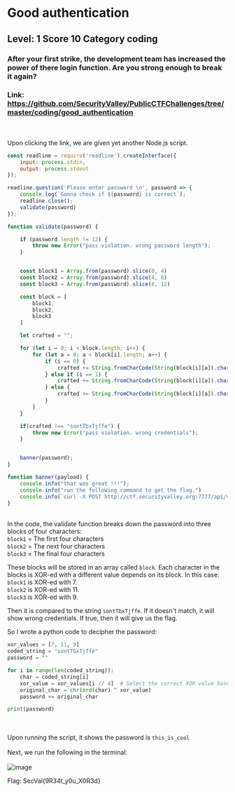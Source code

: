 # Good authentication
## Level: 1 Score 10 Category coding
### After your first strike, the development team has increased the power of there login function. Are you strong enough to break it again?
### Link: https://github.com/SecurityValley/PublicCTFChallenges/tree/master/coding/good_authentication
<br><br>
Upon clicking the link, we are given yet another Node.js script.

```js
const readline = require('readline').createInterface({
    input: process.stdin,
    output: process.stdout
});

readline.question('Please enter password \n', password => {
    console.log(`Gonna check if ${password} is correct`);
    readline.close();
    validate(password)
});

function validate(password) {

    if (password.length != 12) {
        throw new Error("pass violation. wrong password length");
    }


    const block1 = Array.from(password).slice(0, 4)
    const block2 = Array.from(password).slice(4, 8)
    const block3 = Array.from(password).slice(8, 12)

    const block = [
        block1,
        block2,
        block3
    ]

    let crafted = "";

    for (let i = 0; i < block.length; i++) {
        for (let a = 0; a < block[i].length; a++) {
            if (i == 0) {
                crafted += String.fromCharCode(String(block[i][a]).charCodeAt(0) ^ 7)
            } else if (i == 1) {
                crafted += String.fromCharCode(String(block[i][a]).charCodeAt(0) ^ 11)
            } else {
                crafted += String.fromCharCode(String(block[i][a]).charCodeAt(0) ^ 9)
            }
        }
    }

    if(crafted !== "sontTbxTjffe") {
        throw new Error("pass violation. wrong credentials");
    }


    banner(password);
}

function banner(payload) {
    console.info("that was great !!!");
    console.info("run the following command to get the flag.")
    console.info(`curl -X POST http://ctf.securityvalley.org:7777/api/v1/validate -H 'Content-Type: application/json' -d '{"pass": "${payload}"}'`)
}
```

<br>In the code, the validate function breaks down the password into three blocks of four characters: <br>
`block1` = The first four characters <br>
`block2` = The next four characters <br>
`block3` = The final four characters <br>

These blocks will be stored in an array called `block`. Each character in the blocks is XOR-ed with a different value depends on its block.
In this case: <br>
`block1` is XOR-ed with 7. <br>
`block2` is XOR-ed with 11. <br>
`block3` is XOR-ed with 9. <br>

Then it is compared to the string `sontTbxTjffe`. If it doesn't match, it will show wrong credentials. If true, then it will give us the flag.


So I wrote a python code to decipher the password:
```py
xor_values = [7, 11, 9]
coded_string = "sontTbxTjffe"
password = ""

for i in range(len(coded_string)):
    char = coded_string[i]
    xor_value = xor_values[i // 4]  # Select the correct XOR value based on char position
    original_char = chr(ord(char) ^ xor_value)
    password += original_char

print(password)
```
<br><br>
Upon running the script, it shows the password is `this_is_cool`
<br><br>
Next, we run the following in the terminal:
<br><br>
![image](https://github.com/Jurf3d/CTF/assets/139546647/2eb3ece2-c7f8-42b3-9720-d806b0184eb1)

Flag: SecVal{9R34t_y0u_X0R3d}
